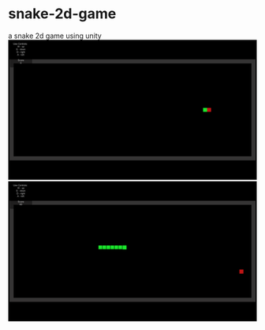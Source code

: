 # snake-2d-game
a snake 2d game using unity
<img src="https://github.com/successfuljosh/snake-2d-game/blob/main/A.png" />
<img src="https://github.com/successfuljosh/snake-2d-game/blob/main/B.png" />
